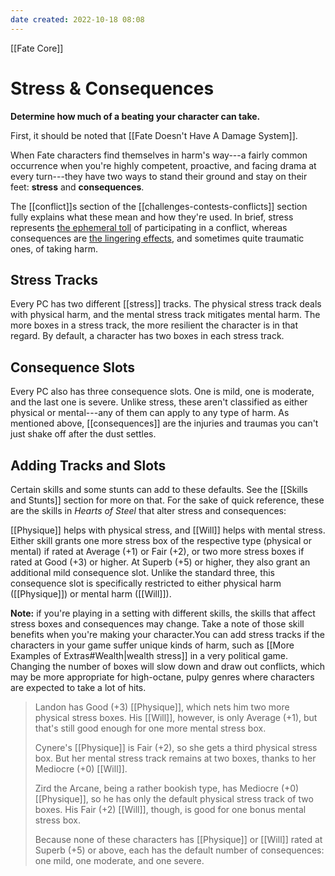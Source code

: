 ```yaml
---
date created: 2022-10-18 08:08
---
```


[[Fate Core]]

# Stress & Consequences

**Determine how much of a beating your character can take.**

First, it should be noted that [[Fate Doesn't Have A Damage System]].

When Fate characters find themselves in harm's way---a fairly common occurrence when you're highly competent, proactive, and facing drama at every turn---they have two ways to stand their ground and stay on their feet: **stress** and **consequences**.

The [[conflict]]s section of the [[challenges-contests-conflicts]] section fully explains what these mean and how they're used. In brief, stress represents [the ephemeral toll](../resolving-attacks/index.html#stress) of participating in a conflict, whereas consequences are [the lingering effects](../resolving-attacks/index.html#consequences), and sometimes quite traumatic ones, of taking harm.

## Stress Tracks

Every PC has two different [[stress]] tracks. The physical stress track deals with physical harm, and the mental stress track mitigates mental harm. The more boxes in a stress track, the more resilient the character is in that regard. By default, a character has two boxes in each stress track.

## Consequence Slots

Every PC also has three consequence slots. One is mild, one is moderate, and the last one is severe. Unlike stress, these aren't classified as either physical or mental---any of them can apply to any type of harm. As mentioned above, [[consequences]] are the injuries and traumas you can't just shake off after the dust settles.

## Adding Tracks and Slots

Certain skills and some stunts can add to these defaults. See the [[Skills and Stunts]] section for more on that. For the sake of quick reference, these are the skills in _Hearts of Steel_ that alter stress and consequences:

[[Physique]] helps with physical stress, and [[Will]] helps with mental stress. Either skill grants one more stress box of the respective type (physical or mental) if rated at Average (+1) or Fair (+2), or two more stress boxes if rated at Good (+3) or higher. At Superb (+5) or higher, they also grant an additional mild consequence slot. Unlike the standard three, this consequence slot is specifically restricted to either physical harm ([[Physique]]) or mental harm ([[Will]]).

**Note:** if you're playing in a setting with different skills, the skills that affect stress boxes and consequences may change. Take a note of those skill benefits when you're making your character.You can add stress tracks if the characters in your game suffer unique kinds of harm, such as [[More Examples of Extras#Wealth|wealth stress]] in a very political game. Changing the number of boxes will slow down and draw out conflicts, which may be more appropriate for high-octane, pulpy genres where characters are expected to take a lot of hits.

> Landon has Good (+3) [[Physique]], which nets him two more physical stress boxes. His [[Will]], however, is only Average (+1), but that's still good enough for one more mental stress box.
>
> Cynere's [[Physique]] is Fair (+2), so she gets a third physical stress box. But her mental stress track remains at two boxes, thanks to her Mediocre (+0) [[Will]].
>
> Zird the Arcane, being a rather bookish type, has Mediocre (+0) [[Physique]], so he has only the default physical stress track of two boxes. His Fair (+2) [[Will]], though, is good for one bonus mental stress box.
>
> Because none of these characters has [[Physique]] or [[Will]] rated at Superb (+5) or above, each has the default number of consequences: one mild, one moderate, and one severe.

